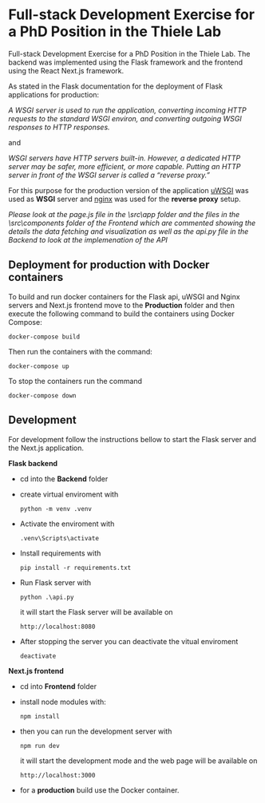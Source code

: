 Full-stack Development Exercise for a PhD Position in the Thiele Lab
====================================================================

Full-stack Development Exercise for a PhD Position in the Thiele Lab. The backend was implemented using the Flask framework and the frontend using the React Next.js framework.

As stated in the Flask documentation for the deployment of Flask applications for production:

*A WSGI server is used to run the application, converting incoming HTTP requests to the standard WSGI environ, and converting outgoing WSGI responses to HTTP responses.*

and

*WSGI servers have HTTP servers built-in. However, a dedicated HTTP server may be safer, more efficient, or more capable. Putting an HTTP server in front of the WSGI server is called a “reverse proxy.”*

For this purpose for the production version of the application [uWSGI](https://uwsgi-docs.readthedocs.io/en/latest/) was used as **WSGI** server and [nginx](https://www.nginx.com/) was used for the **reverse proxy** setup. 

*Please look at the page.js file in the \src\app folder and the files in the \src\components folder of the Frontend which are commented showing the details the data fetching and visualization as well as the api.py file in the Backend to look at the implemenation of the API*

Deployment for production with Docker containers
-------------------------------------------------

To build and run docker containers for the Flask api, uWSGI and Nginx servers and Next.js frontend move to the **Production** folder and then execute the following command to build the containers using Docker Compose:

`docker-compose build`

Then run the containers with the command:

`docker-compose up`

To stop the containers run the command

`docker-compose down`

Development
-----------

For development follow the instructions bellow to start the Flask server and the Next.js application.

**Flask backend**

- cd into the **Backend** folder
- create virtual enviroment with

	`python -m venv .venv`
	
- Activate the enviroment with 

	`.venv\Scripts\activate`

- Install requirements with

    `pip install -r requirements.txt`
    
- Run Flask server with

    `python .\api.py`

    it will start the Flask server will be available on 
    
    `http://localhost:8080`
    
- After stopping the server you can deactivate the vitual enviroment

    `deactivate`

**Next.js frontend**

- cd into **Frontend** folder

- install node modules with:

    `npm install`
    
- then you can run the development server with

    `npm run dev`
    
    it will start the development mode and the web page will be available on
    
    `http://localhost:3000`
    
- for a **production** build use the Docker container.
